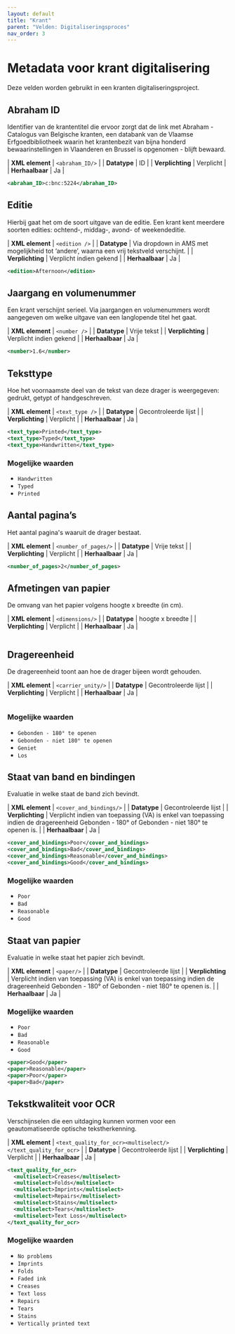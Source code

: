 ```yaml
---
layout: default
title: "Krant"
parent: "Velden: Digitaliseringsproces"
nav_order: 3
---
```


# Metadata voor krant digitalisering

Deze velden worden gebruikt in een kranten digitaliseringsproject.

## Abraham ID

Identifier van de krantentitel die ervoor zorgt dat de link met Abraham - Catalogus van Belgische kranten, een databank van de Vlaamse Erfgoedbibliotheek waarin het krantenbezit van bijna honderd bewaarinstellingen in Vlaanderen en Brussel is opgenomen - blijft bewaard.

| **XML element**            | `<abraham_ID/>`                                                                   |
| **Datatype**               | ID                                                          |
| **Verplichting**           | Verplicht                                                                                                     |
| **Herhaalbaar**            | Ja                                                                                                            |

```xml
<abraham_ID>c:bnc:5224</abraham_ID>
```

## Editie
	
Hierbij gaat het om de soort uitgave van de editie. Een krant kent meerdere soorten edities: ochtend-, middag-, avond- of weekendeditie.

| **XML element**            | `<edition />`                                                                   |
| **Datatype**               | Via dropdown in AMS met mogelijkheid tot ‘andere’, waarna een vrij tekstveld verschijnt.                                                          |
| **Verplichting**           | Verplicht indien gekend                                                                                                    |
| **Herhaalbaar**            | Ja                                                                                                            |

```xml
<edition>Afternoon</edition>
```

## Jaargang en volumenummer

Een krant verschijnt serieel. Via jaargangen en volumenummers wordt aangegeven om welke uitgave van een langlopende titel het gaat. 

| **XML element**            | `<number />`                                                                   |
| **Datatype**               | Vrije tekst                                                           |
| **Verplichting**           | Verplicht indien gekend                                                                                                     |
| **Herhaalbaar**            | Ja                                                                                                            |

```xml
<number>1.6</number>
```

## Teksttype

Hoe het voornaamste deel van de tekst van deze drager is weergegeven: gedrukt, getypt of handgeschreven.

| **XML element**            | `<text_type />`                                                                   |
| **Datatype**               | Gecontroleerde lijst                                                      |
| **Verplichting**           | Verplicht                                                                                            |
| **Herhaalbaar**            | Ja                                                                                                            |

```xml
<text_type>Printed</text_type>
<text_type>Typed</text_type>
<text_type>Handwritten</text_type>
```

### Mogelijke waarden

- `Handwritten`
- `Typed`
- `Printed`
	

## Aantal pagina’s

Het aantal pagina's waaruit de drager bestaat.

| **XML element**            | `<number_of_pages/>`                                                                   |
| **Datatype**               | Vrije tekst                                                      |
| **Verplichting**           | Verplicht                                                                                            |
| **Herhaalbaar**            | Ja                                                                                                            |

```xml
<number_of_pages>2</number_of_pages>
```

## Afmetingen van papier 

De omvang van het papier volgens hoogte x breedte (in cm).

| **XML element**            | `<dimensions/>`                                                                   |
| **Datatype**               | hoogte x breedte                                                       |
| **Verplichting**           | Verplicht                                                                                            |
| **Herhaalbaar**            | Ja                                                                                                            |

```xml
```	

## Dragereenheid

De dragereenheid toont aan hoe de drager bijeen wordt gehouden.

| **XML element**            | `<carrier_unity/>`                                                                   |
| **Datatype**               | Gecontroleerde lijst |
| **Verplichting**           | Verplicht                                                                                            |
| **Herhaalbaar**            | Ja                                                                                                            |

```xml
```

### Mogelijke waarden

- `Gebonden - 180° te openen`
- `Gebonden - niet 180° te openen`
- `Geniet`
- `Los`

## Staat van band en bindingen

Evaluatie in welke staat de band zich bevindt. 

| **XML element**            | `<cover_and_bindings/>`                                                                   |
| **Datatype**               | Gecontroleerde lijst |
| **Verplichting**           | Verplicht indien van toepassing (VA) is enkel van toepassing indien de dragereenheid Gebonden - 180° of Gebonden - niet 180° te openen is.                                                                                             |
| **Herhaalbaar**            | Ja                                                                                                            |

```xml
<cover_and_bindings>Poor</cover_and_bindings>
<cover_and_bindings>Bad</cover_and_bindings>
<cover_and_bindings>Reasonable</cover_and_bindings>
<cover_and_bindings>Good</cover_and_bindings>
```

### Mogelijke waarden

- `Poor`
- `Bad`
- `Reasonable`
- `Good`

## Staat van papier

Evaluatie in welke staat het papier zich bevindt. 

| **XML element**            | `<paper/>`                                                                   |
| **Datatype**               | Gecontroleerde lijst |
| **Verplichting**           | Verplicht indien van toepassing (VA) is enkel van toepassing indien de dragereenheid Gebonden - 180° of Gebonden - niet 180° te openen is.                                                                                             |
| **Herhaalbaar**            | Ja                                                                                                            |

### Mogelijke waarden

- `Poor`
- `Bad`
- `Reasonable`
- `Good`

```xml
<paper>Good</paper>
<paper>Reasonable</paper>
<paper>Poor</paper>
<paper>Bad</paper>
```

## Tekstkwaliteit voor OCR

Verschijnselen die een uitdaging kunnen vormen voor een geautomatiseerde optische tekstherkenning.

| **XML element**            | `<text_quality_for_ocr><multiselect/></text_quality_for_ocr>`                                                                   |
| **Datatype**               | Gecontroleerde lijst |
| **Verplichting**           | Verplicht                                                                                             |
| **Herhaalbaar**            | Ja                                                                                                            |
	
```xml
<text_quality_for_ocr>
  <multiselect>Creases</multiselect>
  <multiselect>Folds</multiselect>
  <multiselect>Imprints</multiselect>
  <multiselect>Repairs</multiselect>
  <multiselect>Stains</multiselect>
  <multiselect>Tears</multiselect>
  <multiselect>Text Loss</multiselect>
</text_quality_for_ocr>
```

### Mogelijke waarden

- `No problems`
- `Imprints`
- `Folds`
- `Faded ink`
- `Creases`
- `Text loss`
- `Repairs`
- `Tears`
- `Stains`
- `Vertically printed text`
